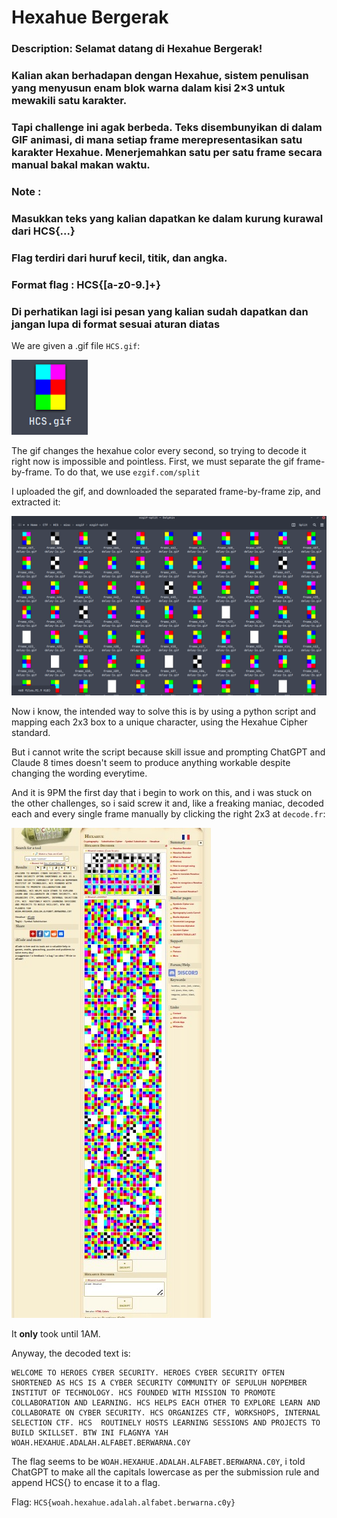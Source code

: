 # Hexahue Bergerak
### Description: Selamat datang di Hexahue Bergerak!

### Kalian akan berhadapan dengan Hexahue, sistem penulisan yang menyusun enam blok warna dalam kisi 2×3 untuk mewakili satu karakter.

### Tapi challenge ini agak berbeda. Teks disembunyikan di dalam GIF animasi, di mana setiap frame merepresentasikan satu karakter Hexahue. Menerjemahkan satu per satu frame secara manual bakal makan waktu.

### Note :

### Masukkan teks yang kalian dapatkan ke dalam kurung kurawal dari HCS{...}

### Flag terdiri dari huruf kecil, titik, dan angka.

### Format flag : HCS\{[a-z0-9\.]+\}

### Di perhatikan lagi isi pesan yang kalian sudah dapatkan dan jangan lupa di format sesuai aturan diatas

We are given a .gif file ```HCS.gif```:

![alt text](image.png)

The gif changes the hexahue color every second, so trying to decode it right now is impossible and pointless. First, we must separate the gif frame-by-frame. To do that, we use ```ezgif.com/split```

I uploaded the gif, and downloaded the separated frame-by-frame zip, and extracted it:

![alt text](image-1.png)

Now i know, the intended way to solve this is by using a python script and mapping each 2x3 box to a unique character, using the Hexahue Cipher standard.

But i cannot write the script because skill issue and prompting ChatGPT and Claude 8 times doesn't seem to produce anything workable despite changing the wording everytime.

And it is 9PM the first day that i begin to work on this, and i was stuck on the other challenges, so i said screw it and, like a freaking maniac, decoded each and every single frame manually by clicking the right 2x3 at ```decode.fr```:

![alt text](image-2.png)

It **only** took until 1AM.

Anyway, the decoded text is:
```
WELCOME TO HEROES CYBER SECURITY. HEROES CYBER SECURITY OFTEN SHORTENED AS HCS IS A CYBER SECURITY COMMUNITY OF SEPULUH NOPEMBER INSTITUT OF TECHNOLOGY. HCS FOUNDED WITH MISSION TO PROMOTE COLLABORATION AND LEARNING. HCS HELPS EACH OTHER TO EXPLORE LEARN AND COLLABORATE ON CYBER SECURITY. HCS ORGANIZES CTF, WORKSHOPS, INTERNAL SELECTION CTF. HCS  ROUTINELY HOSTS LEARNING SESSIONS AND PROJECTS TO BUILD SKILLSET. BTW INI FLAGNYA YAH WOAH.HEXAHUE.ADALAH.ALFABET.BERWARNA.C0Y
```

The flag seems to be ```WOAH.HEXAHUE.ADALAH.ALFABET.BERWARNA.C0Y```, i told ChatGPT to make all the capitals lowercase as per the submission rule and append HCS{} to encase it to a flag.

Flag: ```HCS{woah.hexahue.adalah.alfabet.berwarna.c0y}```